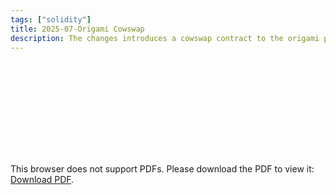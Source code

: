 ```yaml
---
tags: ["solidity"]
title: 2025-07-Origami Cowswap
description: The changes introduces a cowswap contract to the origami protocol
---
```



<object data="pdf/2025-07-report-origamin-cowswapper.pdf" type="application/pdf" width="100%" height="1000px">
    <embed src="pdf/2025-07-report-origamin-cowswapper.pdf">
        <p>This browser does not support PDFs. Please download the PDF to view it: <a href="pdf/2025-07-report-origamin-cowswapper.pdf">Download PDF</a>.</p>
    </embed>
</object>